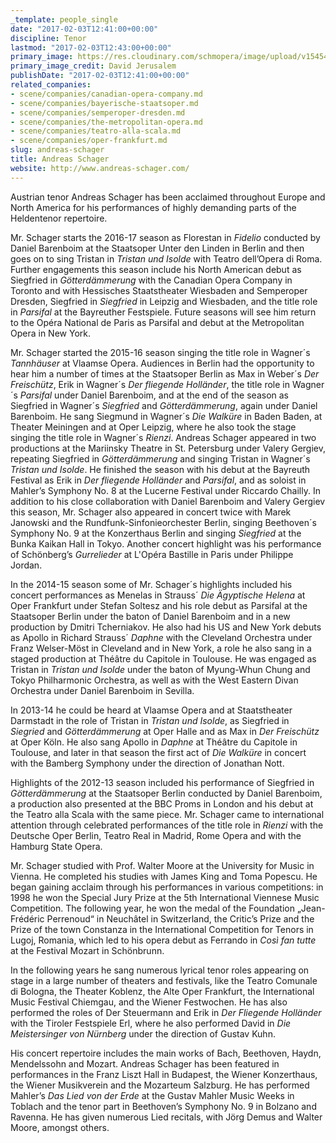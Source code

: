 ```yaml
---
_template: people_single
date: "2017-02-03T12:41:00+00:00"
discipline: Tenor
lastmod: "2017-02-03T12:43:00+00:00"
primary_image: https://res.cloudinary.com/schmopera/image/upload/v1545409169/media/webhook-uploads/1486125546762/201-02-03---Schager-Credit-David-Jerusalem.jpg.jpg
primary_image_credit: David Jerusalem
publishDate: "2017-02-03T12:41:00+00:00"
related_companies:
- scene/companies/canadian-opera-company.md
- scene/companies/bayerische-staatsoper.md
- scene/companies/semperoper-dresden.md
- scene/companies/the-metropolitan-opera.md
- scene/companies/teatro-alla-scala.md
- scene/companies/oper-frankfurt.md
slug: andreas-schager
title: Andreas Schager
website: http://www.andreas-schager.com/
---
```


Austrian tenor Andreas Schager has been acclaimed throughout Europe and North America for his performances of highly demanding parts of the Heldentenor repertoire.

Mr. Schager starts the 2016-17 season as Florestan in *Fidelio* conducted by Daniel Barenboim at the Staatsoper Unter den Linden in Berlin and then goes on to sing Tristan in *Tristan und Isolde* with Teatro dell’Opera di Roma. Further engagements this season include his North American debut as Siegfried in *Götterdämmerung* with the Canadian Opera Company in Toronto and with Hessisches Staatstheater Wiesbaden and Semperoper Dresden, Siegfried in *Siegfried* in Leipzig and Wiesbaden, and the title role in *Parsifal* at the Bayreuther Festspiele. Future seasons will see him return to the Opéra National de Paris as Parsifal and debut at the Metropolitan Opera in New York.

Mr. Schager started the 2015-16 season singing the title role in Wagner´s *Tannhäuser* at Vlaamse Opera. Audiences in Berlin had the opportunity to hear him a number of times at the Staatsoper Berlin as Max in Weber´s *Der Freischütz*, Erik in Wagner´s *Der fliegende Holländer*, the title role in Wagner´s *Parsifal* under Daniel Barenboim, and at the end of the season as Siegfried in Wagner´s *Siegfried* and *Götterdämmerung*, again under Daniel Barenboim. He sang Siegmund in Wagner´s *Die Walküre* in Baden Baden, at Theater Meiningen and at Oper Leipzig, where he also took the stage singing the title role in Wagner´s *Rienzi*. Andreas Schager appeared in two productions at the Mariinsky Theatre in St. Petersburg under Valery Gergiev, repeating Siegfried in *Götterdämmerung* and singing Tristan in Wagner´s *Tristan und Isolde*. He finished the season with his debut at the Bayreuth Festival as Erik in *Der fliegende Holländer* and *Parsifal*, and as soloist in Mahler’s Symphony No. 8 at the Lucerne Festival under Riccardo Chailly. In addition to his close collaboration with Daniel Barenboim and Valery Gergiev this season, Mr. Schager also appeared in concert twice with Marek Janowski and the Rundfunk-Sinfonieorchester Berlin, singing Beethoven´s Symphony No. 9 at the Konzerthaus Berlin and singing *Siegfried* at the Bunka Kaikan Hall in Tokyo. Another concert highlight was his performance of Schönberg’s *Gurrelieder* at L'Opéra Bastille in Paris under Philippe Jordan.

In the 2014-15 season some of Mr. Schager´s highlights included his concert performances as Menelas in Strauss´ *Die Ägyptische Helena* at Oper Frankfurt under Stefan Soltesz and his role debut as Parsifal at the Staatsoper Berlin under the baton of Daniel Barenboim and in a new production by Dmitri Tcherniakov. He also had his US and New York debuts as Apollo in Richard Strauss´ *Daphne* with the Cleveland Orchestra under Franz Welser-Möst in Cleveland and in New York, a role he also sang in a staged production at Théâtre du Capitole in Toulouse. He was engaged as Tristan in *Tristan und Isolde* under the baton of Myung-Whun Chung and Tokyo Philharmonic Orchestra, as well as with the West Eastern Divan Orchestra under Daniel Barenboim in Sevilla.

In 2013-14 he could be heard at Vlaamse Opera and at Staatstheater Darmstadt in the role of Tristan in *Tristan und Isolde*, as Siegfried in *Siegried* and *Götterdämmerung* at Oper Halle and as Max in *Der Freischütz* at Oper Köln. He also sang Apollo in *Daphne* at Théâtre du Capitole in Toulouse, and later in that season the first act of *Die Walküre* in concert with the Bamberg Symphony under the direction of Jonathan Nott.

Highlights of the 2012-13 season included his performance of Siegfried in *Götterdämmerung* at the Staatsoper Berlin conducted by Daniel Barenboim, a production also presented at the BBC Proms in London and his debut at the Teatro alla Scala with the same piece. Mr. Schager came to international attention through celebrated performances of the title role in *Rienzi* with the Deutsche Oper Berlin, Teatro Real in Madrid, Rome Opera and with the Hamburg State Opera.

Mr. Schager studied with Prof. Walter Moore at the University for Music in Vienna. He completed his studies with James King and Toma Popescu. He began gaining acclaim through his performances in various competitions: in 1998 he won the Special Jury Prize at the 5th International Viennese Music Competition. The following year, he won the medal of the Foundation „Jean-Frédéric Perrenoud“ in Neuchâtel in Switzerland, the Critic’s Prize and the Prize of the town Constanza in the International Competition for Tenors in Lugoj, Romania, which led to his opera debut as Ferrando in *Così fan tutte* at the Festival Mozart in Schönbrunn.

In the following years he sang numerous lyrical tenor roles appearing on stage in a large number of theaters and festivals, like the Teatro Comunale di Bologna, the Theater Koblenz, the Alte Oper Frankfurt, the International Music Festival Chiemgau, and the Wiener Festwochen. He has also performed the roles of Der Steuermann and Erik in *Der Fliegende Holländer* with the Tiroler Festspiele Erl, where he also performed David in *Die Meistersinger von Nürnberg* under the direction of Gustav Kuhn.

His concert repertoire includes the main works of Bach, Beethoven, Haydn, Mendelssohn and Mozart. Andreas Schager has been featured in performances in the Franz Liszt Hall in Budapest, the Wiener Konzerthaus, the Wiener Musikverein and the Mozarteum Salzburg. He has performed Mahler’s *Das Lied von der Erde* at the Gustav Mahler Music Weeks in Toblach and the tenor part in Beethoven’s Symphony No. 9 in Bolzano and Ravenna. He has given numerous Lied recitals, with Jörg Demus and Walter Moore, amongst others.
